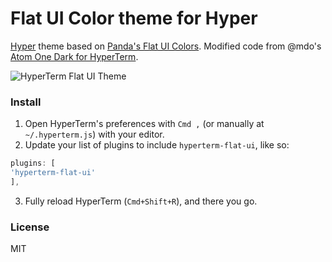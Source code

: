 # Flat UI Color theme for Hyper


[Hyper](https://hyper.is/) theme based on [Panda's Flat UI Colors](http://flatuicolors.com/). Modified code from @mdo's [Atom One Dark for HyperTerm](https://github.com/mdo/hyperterm-atom-dark).

![HyperTerm Flat UI Theme](https://cloud.githubusercontent.com/assets/19835679/16949090/466d0f78-4dc1-11e6-9cb5-0b9d30af5b02.png)

### Install

1. Open HyperTerm's preferences with `Cmd ,` (or manually at `~/.hyperterm.js`) with your editor.
2. Update your list of plugins to include `hyperterm-flat-ui`, like so:

  ```js
  plugins: [
  'hyperterm-flat-ui'
  ],
  ```
3. Fully reload HyperTerm (`Cmd+Shift+R`), and there you go.

### License

MIT
